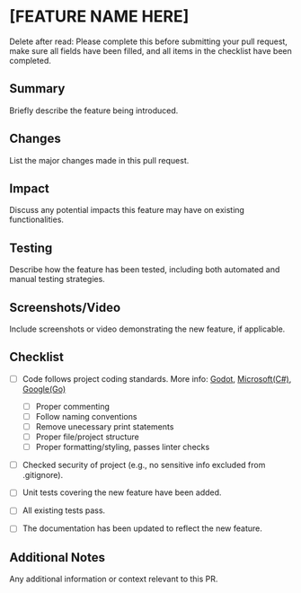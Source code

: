 # [FEATURE NAME HERE]
Delete after read: Please complete this before submitting your pull request, make sure all fields have been filled, and all items in the checklist have been completed.

## Summary

Briefly describe the feature being introduced.

## Changes

List the major changes made in this pull request.

## Impact

Discuss any potential impacts this feature may have on existing functionalities.

## Testing

Describe how the feature has been tested, including both automated and manual testing strategies.

## Screenshots/Video

Include screenshots or video demonstrating the new feature, if applicable.

## Checklist

- [ ] Code follows project coding standards. More info: [Godot](https://docs.godotengine.org/en/stable/tutorials/best_practices/index.html), [Microsoft(C#)](https://learn.microsoft.com/en-us/dotnet/csharp/fundamentals/coding-style/coding-conventions), [Google(Go)](https://google.github.io/styleguide/go/)
  - [ ] Proper commenting
  - [ ] Follow naming conventions
  - [ ] Remove unecessary print statements
  - [ ] Proper file/project structure
  - [ ] Proper formatting/styling, passes linter checks

- [ ] Checked security of project (e.g., no sensitive info excluded from .gitignore).

- [ ] Unit tests covering the new feature have been added.

- [ ] All existing tests pass.

- [ ] The documentation has been updated to reflect the new feature.

## Additional Notes

Any additional information or context relevant to this PR.
